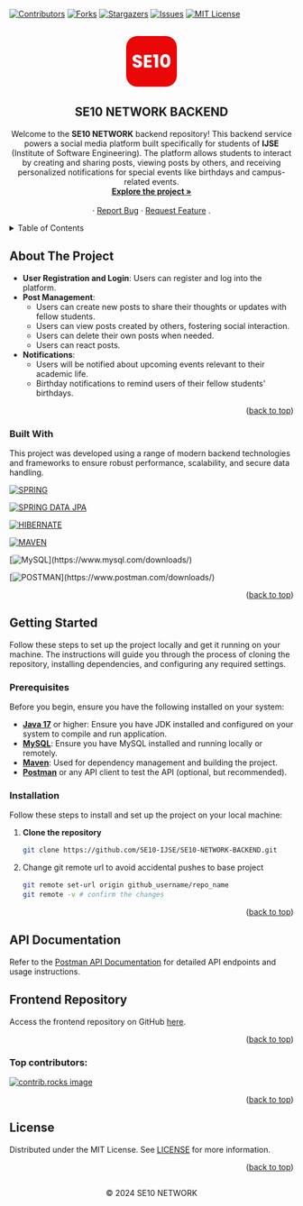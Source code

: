 <a id="readme-top"></a>

[![Contributors][contributors-shield]][contributors-url]
[![Forks][forks-shield]][forks-url]
[![Stargazers][stars-shield]][stars-url]
[![Issues][issues-shield]][issues-url]
[![MIT License][license-shield]][license-url]

<!-- PROJECT LOGO -->
<br />
<div align="center">
  <a href="https://github.com/SE10-IJSE/SE10-NETWORK-BACKEND">
    <img src="/src/main/resources/assets/SE10-Readme-Logo.png" alt="SE10 Logo" width="90" height="90">
  </a>

<h2 align="center">SE10 NETWORK BACKEND</h2>

  <p align="center">
   Welcome to the <Strong>SE10 NETWORK</Strong> backend repository! This backend service powers a social media platform built specifically for students of <Strong>IJSE</Strong> (Institute of Software Engineering). The platform allows students to interact by creating and sharing posts, viewing posts by others, and receiving personalized notifications for special events like birthdays and campus-related events.
    <br />
    <a href="https://github.com/SE10-IJSE/SE10-NETWORK-BACKEND/tree/main/src/main/java/lk/ijse/SE10_NETWORK_BACKEND"><strong>Explore the project »</strong></a>
    <br />
    <br />
    ·
    <a href="https://github.com/SE10-IJSE/SE10-NETWORK-BACKEND/issues/new?labels=bug">Report Bug</a>
    ·
    <a href="https://github.com/SE10-IJSE/SE10-NETWORK-BACKEND/issues/new?labels=enhancement">Request Feature</a>
    .
  </p>
</div>

<!-- TABLE OF CONTENTS -->
<details>
  <summary>Table of Contents</summary>
  <ol>
    <li>
      <a href="#about-the-project">About The Project</a>
      <ul>
        <li><a href="#built-with">Built With</a></li>
      </ul>
    </li>
    <li>
      <a href="#getting-started">Getting Started</a>
      <ul>
        <li><a href="#prerequisites">Prerequisites</a></li>
        <li><a href="#installation">Installation</a></li>
      </ul>
    </li>
    <li>
      <a href="#api-documentation">API Documentation</a>
    </li>
    <li>
      <a href="#frontend-repository">Frontend Repository</a>
    </li>
    <li><a href="#license">License</a></li>
  </ol>
</details>

<!-- ABOUT THE PROJECT -->

## About The Project

- **User Registration and Login**: Users can register and log into the platform.
- **Post Management**:
    - Users can create new posts to share their thoughts or updates with fellow students.
    - Users can view posts created by others, fostering social interaction.
    - Users can delete their own posts when needed.
    - Users can react posts.
- **Notifications**:
    - Users will be notified about upcoming events relevant to their academic life.
    - Birthday notifications to remind users of their fellow students' birthdays.

<p align="right">(<a href="#readme-top">back to top</a>)</p>

### Built With

This project was developed using a range of modern backend technologies and frameworks to ensure robust performance, scalability, and secure data handling.

[![SPRING](https://img.shields.io/badge/Spring_Framework-black?style=for-the-badge&logo=spring&logoColor=green)](https://spring.io/projects/spring-framework)

[![SPRING DATA JPA](https://img.shields.io/badge/Spring_Data_JPA-black?style=for-the-badge&logo=spring&logoColor=green)](https://spring.io/projects/spring-data-jpa)

[![HIBERNATE](https://img.shields.io/badge/Hibernate-black?style=for-the-badge&logo=Hibernate&logoColor=BBAE79)](https://hibernate.org/orm/)

[![MAVEN](https://img.shields.io/badge/Maven-black?style=for-the-badge&logo=apachemaven&logoColor=C77361)](https://maven.apache.org/download.cgi)

[![MySQL](https://img.shields.io/badge/Mysql-black?style=for-the-badge&logo=mysql&logoColor=08668E")](https://www.mysql.com/downloads/)

[![POSTMAN](https://img.shields.io/badge/Postman-black?style=for-the-badge&logo=Postman&logoColor=FF713D")](https://www.postman.com/downloads/)

<p align="right">(<a href="#readme-top">back to top</a>)</p>

<!-- GETTING STARTED -->

## Getting Started

Follow these steps to set up the project locally and get it running on your machine. The instructions will guide you through the process of cloning the repository, installing dependencies, and configuring any required settings.

### Prerequisites

Before you begin, ensure you have the following installed on your system:

- **[Java 17](https://www.oracle.com/java/technologies/javase/jdk17-archive-downloads.html)** or higher: Ensure you have JDK installed and configured on your system to compile and run application.
- **[MySQL](https://dev.mysql.com/downloads/)**: Ensure you have MySQL installed and running locally or remotely.
- **[Maven](https://mvnrepository.com/)**: Used for dependency management and building the project.
- **[Postman](https://www.postman.com/downloads/)** or any API client to test the API (optional, but recommended).

### Installation

Follow these steps to install and set up the project on your local machine:

1. **Clone the repository**

   ```sh
   git clone https://github.com/SE10-IJSE/SE10-NETWORK-BACKEND.git

   ```

2. Change git remote url to avoid accidental pushes to base project
   ```sh
   git remote set-url origin github_username/repo_name
   git remote -v # confirm the changes
   ```

<p align="right">(<a href="#readme-top">back to top</a>)</p>

## API Documentation

Refer to the [Postman API Documentation](https://documenter.getpostman.com/view/35384124/2sA3s4nAij) for detailed API endpoints and usage instructions.

## Frontend Repository

Access the frontend repository on GitHub [here](https://github.com/SE10-IJSE/SE10-NETWORK-FRONTEND).

<p align="right">(<a href="#readme-top">back to top</a>)</p>

### Top contributors:

<a href="https://github.com/SE10-IJSE/SE10-NETWORK-BACKEND/graphs/contributors">
  <img src="https://contrib.rocks/image?repo=SE10-IJSE/SE10-NETWORK-BACKEND" alt="contrib.rocks image" />
</a>

<p align="right">(<a href="#readme-top">back to top</a>)</p>

<!-- LICENSE -->

## License

Distributed under the MIT License. See [LICENSE](LICENSE) for more information.

<p align="right">(<a href="#readme-top">back to top</a>)</p>

##

<p align="center">
  &copy; 2024 SE10 NETWORK
</p>

<!-- MARKDOWN LINKS & IMAGES -->
<!-- https://www.markdownguide.org/basic-syntax/#reference-style-links -->

[contributors-shield]: https://img.shields.io/github/contributors/SE10-IJSE/SE10-NETWORK-FRONTEND.svg?style=for-the-badge
[contributors-url]: https://github.com/SE10-IJSE/SE10-NETWORK-FRONTEND/graphs/contributors
[forks-shield]: https://img.shields.io/github/forks/SE10-IJSE/SE10-NETWORK-FRONTEND.svg?style=for-the-badge
[forks-url]: https://github.com/SE10-IJSE/SE10-NETWORK-FRONTEND/network/members
[stars-shield]: https://img.shields.io/github/stars/SE10-IJSE/SE10-NETWORK-FRONTEND.svg?style=for-the-badge
[stars-url]: https://github.com/othneildrew/Best-README-Template/stargazers
[issues-shield]: https://img.shields.io/github/issues/SE10-IJSE/SE10-NETWORK-FRONTEND.svg?style=for-the-badge
[issues-url]: https://github.com/SE10-IJSE/SE10-NETWORK-FRONTEND/issues
[license-shield]: https://img.shields.io/github/license/SE10-IJSE/SE10-NETWORK-FRONTEND.svg?style=for-the-badge
[license-url]: https://github.com/SE10-IJSE/SE10-NETWORK-FRONTEND/blob/main/LICENSE